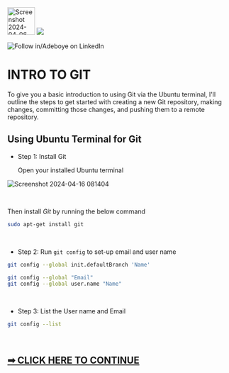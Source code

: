 <img width="62" alt="Screenshot 2024-04-06 022623" src="https://github.com/fadarboye/Intro-To-Git/assets/130584349/4878512e-0d52-4bc9-ade5-ec2700a59a6c">
<a href="https://www.linkedin.com/in/adeboye-famurewa-700b9426/"><img src="https://img.shields.io/badge/LinkedIn-0077B5?style=for-the-badge&logo=linkedin&logoColor=white"></a> 

![](https://img.shields.io/badge/Follow%20%ad-1.4k-blue?logo=linkedin&style=social "Follow in/Adeboye on LinkedIn") 


# INTRO TO GIT


To give you a basic introduction to using Git via the Ubuntu terminal, I'll outline the steps to get started with creating a new Git repository, making changes, committing those changes, and pushing them to a remote repository.


## Using Ubuntu Terminal for Git

- Step 1: Install Git

  Open your installed Ubuntu terminal

![Screenshot 2024-04-16 081404](https://github.com/fadarboye/Intro-To-Git/assets/130584349/411dcb3f-c02d-436e-a8c3-55ecb47782fa)

<br/>

Then install *Git* by running the below command

```sh
sudo apt-get install git
```

<br/>

- Step 2: Run `git config` to set-up email and user name

```sh
git config --global init.defaultBranch 'Name'
```

```sh
git config --global "Email"
git config --global user.name "Name"
```

<br/>


- Step 3: List the User name and Email

```sh
git config --list
```

<br/>

## [➡ CLICK HERE TO CONTINUE](https://github.com/fadarboye/Intro-To-Git/blob/main/PAGE%202.md#using-ubuntu-terminal-for-git)
